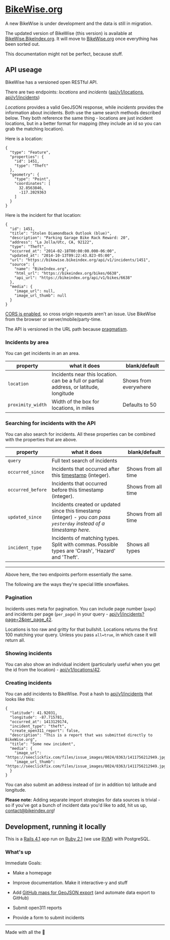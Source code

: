 # [BikeWise.org](https://bikewise.org)

A new BikeWise is under development and the data is still in migration.

The updated version of BikeWise (this version) is available at [BikeWise.BikeIndex.org](https://bikewise.bikeindex.org). It will move to [BikeWise.org](https://bikewise.org) once everything has been sorted out.

This documentation might not be perfect, because stuff.

## API useage

BikeWise has a versioned open RESTful API.

There are two endpoints: *locations* and *incidents* ([api/v1/locations](https://bikewise.bikeindex.org/api/v1/locations&updated_since=yesterday), [api/v1/incidents](https://bikewise.bikeindex.org/api/v1/incidents))

*Locations* provides a valid GeoJSON response, while *incidents* provides the information about incidents. Both use the same search methods described below. They both reference the same thing - locations are just incident locations, but in a better format for mapping (they include an id so you can grab the matching location).

Here is a location:

```
{
  "type": "Feature",
  "properties": {
    "id": 1451,
    "type": "Theft"
  },
  "geometry": {
    "type": "Point",
    "coordinates": [
      32.8563846,
      -117.2029363
    ]
  }
}

```

Here is the incident for that location:

```
{
  "id": 1451,
  "title": "Stolen Diamondback Outlook (blue)",
  "description": "Parking Garage Bike Rack Reward: 20",
  "address": "La Jolla/Utc, CA, 92122",
  "type": "Theft",
  "occurred_at": "2014-02-18T00:00:00.000-06:00",
  "updated_at": "2014-10-13T09:22:43.823-05:00",
  "url": "https://bikewise.bikeindex.org/api/v1/incidents/1451",
  "source": {
    "name": "BikeIndex.org",
    "html_url": "https://bikeindex.org/bikes/6638",
    "api_url": "https://bikeindex.org/api/v1/bikes/6638"
  },
  "media": {
    "image_url": null,
    "image_url_thumb": null
  }
}
```


[CORS is enabled](https://en.wikipedia.org/wiki/Cross-origin_resource_sharing), so cross origin requests aren't an issue. Use BikeWise from the browser or server/mobile/party-time.

The API is versioned in the URL path because [pragmatism](http://www.vinaysahni.com/best-practices-for-a-pragmatic-restful-api#versioning).

### Incidents by area

You can get incidents in an an area.

| property | what it does | blank/default |
| -------- | ------------ | ------------- |
| `location` | Incidents near this location. can be a full or partial address, or latitude, longitude  | Shows from everywhere |
| `proximity_width` | Width of the box for locations, in miles | Defaults to 50  |


### Searching for incidents with the API

You can also search for incidents. All these properties can be combined with the properties that are above.

| property | what it does | blank/default |
| -------- | ------------ | ------------- |
| `query` | Full text search of incidents |   |
| `occurred_since` | Incidents that occurred after this [timestamp](https://en.wikipedia.org/wiki/Unix_time) (integer). | Shows from all time |
| `occurred_before` | Incidents that occurred before this timestamp (integer). | Shows from all time |
| `updated_since` | Incidents created or updated since this timestamp (integer) - *you can pass `yesterday` instead of a timestamp here*. | Shows from all time |
| `incident_type` | Incidents of matching types. Split with commas. Possible types are 'Crash', 'Hazard' and 'Theft'. | Shows all types |


---

Above here, the two endpoints perform essentially the same. 

The following are the ways they're special little snowflakes.


### Pagination

Incidents uses meta for pagination. You can include page number (`page`) and incidents per page (`per_page`) in your query - [api/v1/incidents?page=2&per_page_42](https://bikewise.bikeindex.org/api/v1/incidents?page=2&per_page_42).

Locations is too raw and gritty for that bullshit. Locations returns the first 100 matching your query. Unless you pass `all=true`, in which case it will return all.


### Showing incidents

You can also show an individual incident (particularly useful when you get the id from the location) - [api/v1/locations/42](https://bikewise.bikeindex.org/api/v1/locations/42).


### Creating incidents

You can add incidents to BikeWise. Post a hash to [api/v1/incidents](https://bikewise.bikeindex.org/api/v1/incidents) that looks like this:

```
{
  "latitude": 41.92031,
  "longitude": -87.715781,
  "occurred_at": 1413129174,
  "incident_type": "theft",
  "create_open311_report": false,
  "description": "This is a report that was submitted directly to BikeWise.org",
  "title": "Some new incident",
  "media": {
    "image_url": "https://seeclickfix.com/files/issue_images/0024/8363/1411756212949.jpg",
    "image_url_thumb": "https://seeclickfix.com/files/issue_images/0024/8363/1411756212949.jpg"
  }
}
```

You can also submit an address instead of (or in addition to) latitude and longitude.


**Please note:** Adding separate import strategies for data sources is trivial - so if you've got a bunch of incident data you'd like to add, hit us up, <contact@bikeindex.org>!


## Development, running it locally

This is a [Rails 4.1](http://rubyonrails.org/) app run on [Ruby 2.1](http://www.ruby-lang.org/en/) (we use [RVM](https://rvm.io/)) with PostgreSQL.

### What's up

Immediate Goals:

- Make a homepage

- Improve documentation. Make it interactive-y and stuff

- Add [GitHub maps for GeoJSON export](https://help.github.com/articles/mapping-geojson-files-on-github/) (and automate data export to GitHub)

- Submit open311 reports

- Provide a form to submit incidents

---

Made with all the :princess:
